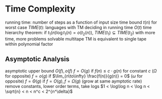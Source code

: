 # Time Complexity
running time: number of steps as a function of input size
time bound $t(n)$ for worst case
$TIME(t)$: languages with TM deciding in running time $O(t)$ 
time hierarchy theorem: if $t_1(n)\log t_1(n) = o(t_2(n))$, $TIME(t_1) \subsetneq TIME(t_2)$
	with more time, more problems solvable
multitape TM is equivalent to single tape within polynomial factor
## Asymptotic Analysis
asymptotic upper bound $O(f), o(f)$
	$f = O(g)$ if $f(n) \leq c \cdot g(n)$ for constant $c$ ($\Omega$ for opposite)
	$f = o(g)$ if $\lim_{n\to\infty} \frac{f(n)}{g(n)} = 0$ ($\omega$ for opposite)
	$f = \Theta(g)$ if $f = O(g), f = \Omega(g)$ (grow at same aymptotic rate)
remove constants, lower order terms, take logs
$1 < \log\log n < \log n < \sqrt{n} < n < n^c < 2^{n^\delta}$
